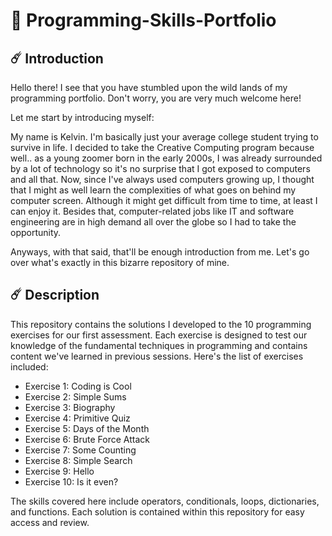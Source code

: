 # 💫 Programming-Skills-Portfolio

## ☄️ Introduction
  

Hello there! I see that you have stumbled upon the wild lands of my programming portfolio. Don't worry, you are very much welcome here!



Let me start by introducing myself:

My name is Kelvin. I'm basically just your average college student trying to survive in life. I decided to take the Creative Computing program because well.. as a young zoomer born in the early 2000s, I was already surrounded by a lot of technology so it's no surprise that I got exposed to computers and all that. Now, since I've always used computers growing up, I thought that I might as well learn the complexities of what goes on behind my computer screen. Although it might get difficult from time to time, at least I can enjoy it. Besides that, computer-related jobs like IT and software engineering are in high demand all over the globe so I had to take the opportunity.


Anyways, with that said, that'll be enough introduction from me. Let's go over what's exactly in this bizarre repository of mine.




## ☄️ Description

 

This repository contains the solutions I developed to the 10 programming exercises for our first assessment. Each exercise is designed to test our knowledge of the fundamental techniques in programming and contains content we've learned in previous sessions. Here's the list of exercises included:


- Exercise 1: Coding is Cool
- Exercise 2: Simple Sums
- Exercise 3: Biography
- Exercise 4: Primitive Quiz
- Exercise 5: Days of the Month
- Exercise 6: Brute Force Attack
- Exercise 7: Some Counting
- Exercise 8: Simple Search
- Exercise 9: Hello
- Exercise 10: Is it even?


The skills covered here include operators, conditionals, loops, dictionaries, and functions. Each solution is contained within this repository for easy access and review.
